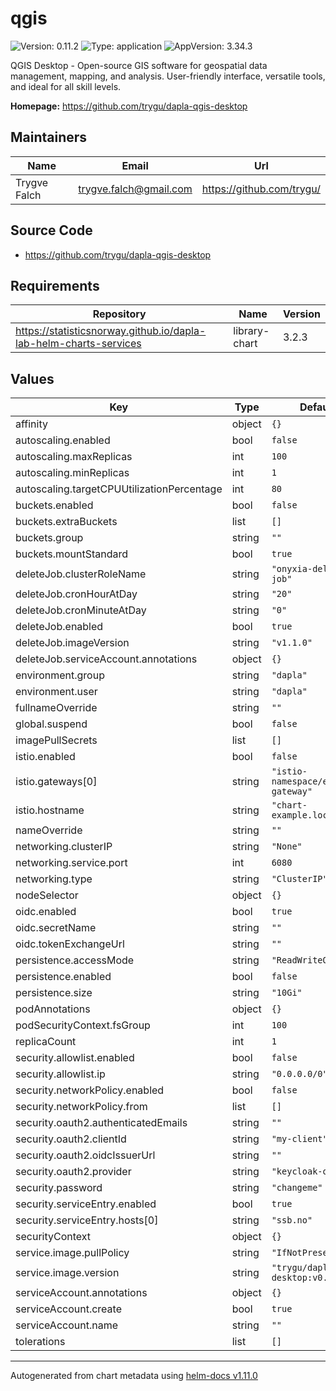 # qgis

![Version: 0.11.2](https://img.shields.io/badge/Version-0.11.2-informational?style=flat-square) ![Type: application](https://img.shields.io/badge/Type-application-informational?style=flat-square) ![AppVersion: 3.34.3](https://img.shields.io/badge/AppVersion-3.34.3-informational?style=flat-square)

QGIS Desktop - Open-source GIS software for geospatial data management, mapping, and analysis. User-friendly interface, versatile tools, and ideal for all skill levels.

**Homepage:** <https://github.com/trygu/dapla-qgis-desktop>

## Maintainers

| Name | Email | Url |
| ---- | ------ | --- |
| Trygve Falch | <trygve.falch@gmail.com> | <https://github.com/trygu/> |

## Source Code

* <https://github.com/trygu/dapla-qgis-desktop>

## Requirements

| Repository | Name | Version |
|------------|------|---------|
| https://statisticsnorway.github.io/dapla-lab-helm-charts-services | library-chart | 3.2.3 |

## Values

| Key | Type | Default | Description |
|-----|------|---------|-------------|
| affinity | object | `{}` |  |
| autoscaling.enabled | bool | `false` |  |
| autoscaling.maxReplicas | int | `100` |  |
| autoscaling.minReplicas | int | `1` |  |
| autoscaling.targetCPUUtilizationPercentage | int | `80` |  |
| buckets.enabled | bool | `false` |  |
| buckets.extraBuckets | list | `[]` |  |
| buckets.group | string | `""` |  |
| buckets.mountStandard | bool | `true` |  |
| deleteJob.clusterRoleName | string | `"onyxia-delete-job"` |  |
| deleteJob.cronHourAtDay | string | `"20"` |  |
| deleteJob.cronMinuteAtDay | string | `"0"` |  |
| deleteJob.enabled | bool | `true` |  |
| deleteJob.imageVersion | string | `"v1.1.0"` |  |
| deleteJob.serviceAccount.annotations | object | `{}` |  |
| environment.group | string | `"dapla"` |  |
| environment.user | string | `"dapla"` |  |
| fullnameOverride | string | `""` |  |
| global.suspend | bool | `false` |  |
| imagePullSecrets | list | `[]` |  |
| istio.enabled | bool | `false` |  |
| istio.gateways[0] | string | `"istio-namespace/example-gateway"` |  |
| istio.hostname | string | `"chart-example.local"` |  |
| nameOverride | string | `""` |  |
| networking.clusterIP | string | `"None"` |  |
| networking.service.port | int | `6080` |  |
| networking.type | string | `"ClusterIP"` |  |
| nodeSelector | object | `{}` |  |
| oidc.enabled | bool | `true` |  |
| oidc.secretName | string | `""` |  |
| oidc.tokenExchangeUrl | string | `""` |  |
| persistence.accessMode | string | `"ReadWriteOnce"` |  |
| persistence.enabled | bool | `false` |  |
| persistence.size | string | `"10Gi"` |  |
| podAnnotations | object | `{}` |  |
| podSecurityContext.fsGroup | int | `100` |  |
| replicaCount | int | `1` |  |
| security.allowlist.enabled | bool | `false` |  |
| security.allowlist.ip | string | `"0.0.0.0/0"` |  |
| security.networkPolicy.enabled | bool | `false` |  |
| security.networkPolicy.from | list | `[]` |  |
| security.oauth2.authenticatedEmails | string | `""` |  |
| security.oauth2.clientId | string | `"my-client"` |  |
| security.oauth2.oidcIssuerUrl | string | `""` |  |
| security.oauth2.provider | string | `"keycloak-oidc"` |  |
| security.password | string | `"changeme"` |  |
| security.serviceEntry.enabled | bool | `true` |  |
| security.serviceEntry.hosts[0] | string | `"ssb.no"` |  |
| securityContext | object | `{}` |  |
| service.image.pullPolicy | string | `"IfNotPresent"` |  |
| service.image.version | string | `"trygu/dapla-qgis-desktop:v0.20.0"` |  |
| serviceAccount.annotations | object | `{}` |  |
| serviceAccount.create | bool | `true` |  |
| serviceAccount.name | string | `""` |  |
| tolerations | list | `[]` |  |

----------------------------------------------
Autogenerated from chart metadata using [helm-docs v1.11.0](https://github.com/norwoodj/helm-docs/releases/v1.11.0)
